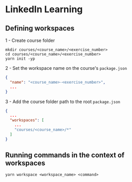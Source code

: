 # LinkedIn Learning

## Defining workspaces

1 - Create course folder

```
mkdir courses/<course_name>/<exercise_number>
cd courses/<course_name>/<exercise_number>
yarn init -yp
```

2 - Set the workspace name on the course's `package.json`

```json
{
  "name": "<course_name>-<exercise_number>",
  ...
}
```

3 - Add the course folder path to the root `package.json`

```json
{
  ...
  "workspaces": [
    ...
    "courses/<course_name>/*"
  ]
}
```

## Running commands in the context of workspaces

```
yarn workspace <workspace_name> <command>
```
